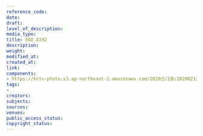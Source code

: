 ```yaml
---
reference_code: 
date: 
draft: 
level_of_description: 
media_type: 
title: E6D_8192
description: 
weight: 
modified_at: 
created_at: 
link: 
components:
- https://kctu-photo.s3.ap-northeast-2.amazonaws.com/2020년/2월/20200212_영남대의료원+고공농성+해단집회/E6D_8192.jpg
tags:
- 
creators: 
subjects: 
sources: 
venues: 
public_access_status: 
copyright_status: 
---
```

